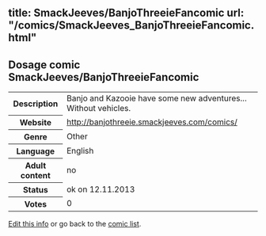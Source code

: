 title: SmackJeeves/BanjoThreeieFancomic
url: "/comics/SmackJeeves_BanjoThreeieFancomic.html"
---
Dosage comic SmackJeeves/BanjoThreeieFancomic
-----------------------------------------

<p id="msg"></p>
<script type="text/javascript">
if (window.location.search === '?edit_info_mail=sent_ok') {
  var elem = document.getElementById("msg");
  elem.innerHTML = 'Edited information sucessfully sent for review, which is usually done daily. Thanks!';
  elem.className = 'ok';
}
</script>
<table class="comicinfo">
<tr>
<th>Description</th><td>Banjo and Kazooie have some new adventures... Without vehicles.</td>
</tr>
<tr>
<th>Website</th><td><a href="http://banjothreeie.smackjeeves.com/comics/">http://banjothreeie.smackjeeves.com/comics/</a></td>
</tr>
<tr>
<th>Genre</th><td>Other</td>
</tr>
<tr>
<th>Language</th><td>English</td>
</tr>
<tr>
<th>Adult content</th><td>no</td>
</tr>
<tr>
<th>Status</th><td>ok on 12.11.2013</td>
</tr>
<tr>
<th>Votes</th><td>0</td>
</tr>
</table>

[Edit this info](SmackJeeves_BanjoThreeieFancomic_edit.html) or go back to the [comic list](../comic-index.html).
